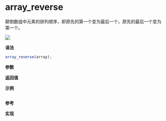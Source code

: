 # array_reverse

颠倒数组中元素的排列顺序，即原先的第一个变为最后一个，原先的最后一个变为第一个。

![](https://img.shields.io/badge/-Array-blue)

**语法**

```js
array_reverse(array);
```

**参数**

**返回值**

**示例**

```js

```

**参考**

**实现**

<CodeSwitcher :languages="{ln:'Langnang',lo:'Lodash',un:'Underscore'}">
<template v-slot:ln>

</template>
<template v-slot:lo>

</template>
<template v-slot:un>

</template>
</CodeSwitcher>
